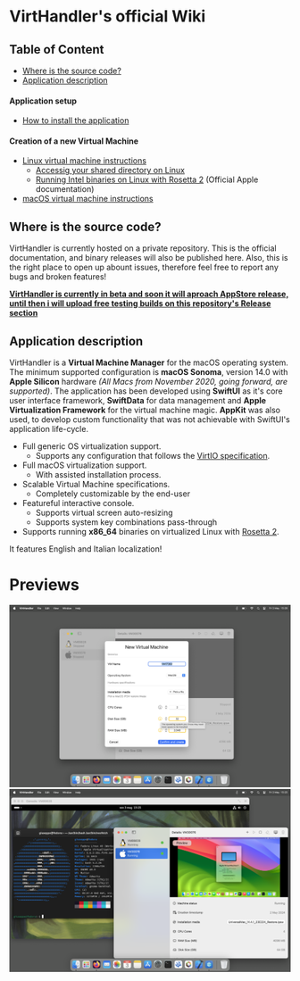 # VirtHandler's official Wiki
## Table of Content
- [Where is the source code?](#where-is-the-source-code)
- [Application description](#application-description)
#### Application setup
- [How to install the application](./setup-help.md#how-to-install)
#### Creation of a new Virtual Machine
- [Linux virtual machine instructions](./linux-help.md)
  - [Accessig your shared directory on Linux](./linux-help.md#how-to-access-the-shared-folder)
  - [Running Intel binaries on Linux with Rosetta 2](https://developer.apple.com/documentation/virtualization/running_intel_binaries_in_linux_vms_with_rosetta#3978496) (Official Apple documentation)
- [macOS virtual machine instructions](./macos-help.md)

## Where is the source code?
VirtHandler is currently hosted on a private repository. This is the official documentation, and binary releases will also be published here.
Also, this is the right place to open up abount issues, therefore feel free to report any bugs and broken features! 

<ins>**VirtHandler is currently in beta and soon it will aproach AppStore release, until then i will upload free testing builds on this repository's Release section**</ins>

## Application description
VirtHandler is a **Virtual Machine Manager** for the macOS operating system. The minimum supported configuration is **macOS Sonoma**, version 14.0 with **Apple Silicon** hardware *(All Macs from November 2020, going forward, are supported)*. The application has been developed using **SwiftUI** as it's core user interface framework, **SwiftData** for data management and **Apple Virtualization Framework** for the virtual machine magic. **AppKit** was also used, to develop custom functionality that was not achievable with SwiftUI's application life-cycle.


- Full generic OS virtualization support.
  - Supports any configuration that follows the [VirtIO specification](https://docs.oasis-open.org/virtio/virtio/v1.2/csd01/virtio-v1.2-csd01.html).
- Full macOS virtualization support.
  - With assisted installation process.
- Scalable Virtual Machine specifications.
  - Completely customizable by the end-user
- Featureful interactive console.
  - Supports virtual screen auto-resizing
  - Supports system key combinations pass-through
- Supports running **x86_64** binaries on virtualized Linux with [Rosetta 2](https://support.apple.com/en-mide/102527).

It features English and Italian localization!

# Previews
![screenshot1](./Screenshots/creating.png)
![screenshot1](./Screenshots/running.png)
